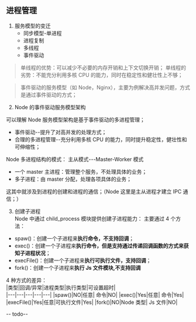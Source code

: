 ## 进程管理

1. 服务模型的变迁
   - 同步模型-单进程
   - 进程复制
   - 多线程
   - 事件驱动

> 单线程的优势：可以减少不必要的内存开销和上下文切换开销；
> 单线程的劣势：不能充分利用多核 CPU 的能力，同时在稳定性和健壮性上不够；

> 事件驱动的服务模型（如 Node，Nginx），主要为例解决高并发问题，方式是通过事件驱动的方式；

2. Node 的事件驱动服务模型架构

可以理解 Node 服务模型架构是基于事件驱动的多进程管理；

- 事件驱动--提升了对高并发的处理方式；
- 合理的多进程管理--充分利用多核 CPU 的能力，同时提升稳定性，健壮性和可伸缩性；

Node 多进程结构的模式：
主从模式---Master-Worker 模式

- 一个 master 主进程：管理整个服务，不处理具体的业务；
- 多子进程：由 master 分配，处理各项具体的业务；

这其中就涉及到进程的创建和进程的通信；（Node 这里是主从进程才建立 IPC 通信；）

3. 创建子进程  
   Node 中通过 child_process 模块提供创建子进程能力：
   主要通过 4 个方法：

- spaw()：创建一个子进程来**执行命令，不支持回调**；
- exec()：创建一个子进程来**执行命令，但是支持通过传递回调函数的方式来获知子进程状况**；
- execFile()：创建一个子进程来**执行可执行文件，支持回调**；
- fork()：创建一个子进程来**执行 Js 文件模块,不支持回调**

4 种方式的差异：  
|类型|回调/异常|进程类型|执行类型|可设置超时|  
|---|---|---|---|---|
|spaw()|NO|任意| 命令|NO|
|exec()|Yes|任意| 命令|Yes|
|execFile()|Yes|任意|可执行文件|Yes|
|fork()|NO|Node 类型| Js 文件|NO|

-- todo--
